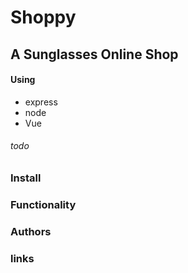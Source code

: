 # Shoppy

## A Sunglasses Online Shop 
#### Using
-  express
-  node 
-  Vue 

###### todo
### Install
### Functionality
### Authors
### links
 
